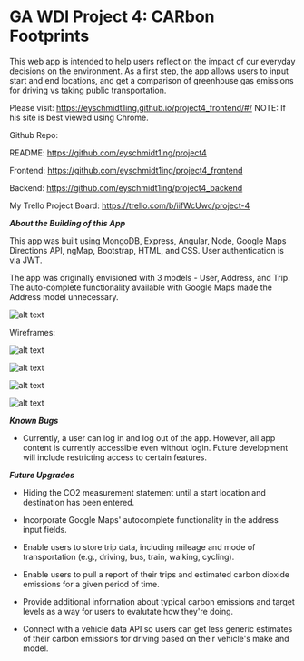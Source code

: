 # GA WDI Project 4:  CARbon Footprints

This web app is intended to help users reflect on the impact of our everyday decisions on the environment.  As a first step, the app allows users to input start and end locations, and get a comparison of greenhouse gas emissions for driving vs taking public transportation.

Please visit:  https://eyschmidt1ing.github.io/project4_frontend/#/
NOTE:  If his site is best viewed using Chrome.

Github Repo:

README:  https://github.com/eyschmidt1ing/project4

Frontend:  https://github.com/eyschmidt1ing/project4_frontend

Backend:  https://github.com/eyschmidt1ing/project4_backend

My Trello Project Board:  https://trello.com/b/iifWcUwc/project-4


**_About the Building of this App_**

This app was built using MongoDB, Express, Angular, Node, Google Maps Directions API, ngMap, Bootstrap, HTML, and CSS.  User authentication is via JWT.

The app was originally envisioned with 3 models - User, Address, and Trip.  The auto-complete functionality available with Google Maps made the Address model unnecessary.

![alt text](https://github.com/eyschmidt1ing/project4/blob/master/planning/ERD_v1.jpg)

Wireframes:

![alt text](https://github.com/eyschmidt1ing/project4/blob/master/planning/attachments/FullSizeRender.jpg)

![alt text](https://github.com/eyschmidt1ing/project4/blob/master/planning/attachments/FullSizeRender_1.jpg)

![alt text](https://github.com/eyschmidt1ing/project4/blob/master/planning/attachments/FullSizeRender_2.jpg)

![alt text](https://github.com/eyschmidt1ing/project4/blob/master/planning/attachments/FullSizeRender_3.jpg)

**_Known Bugs_**

- Currently, a user can log in and log out of the app.  However, all app content is currently accessible even without login.  Future development will include restricting access to certain features.

**_Future Upgrades_**

- Hiding the CO2 measurement statement until a start location and destination has been entered.

- Incorporate Google Maps' autocomplete functionality in the address input fields.

- Enable users to store trip data, including mileage and mode of transportation (e.g., driving, bus, train, walking, cycling).

- Enable users to pull a report of their trips and estimated carbon dioxide emissions for a given period of time.

- Provide additional information about typical carbon emissions and target levels as a way for users to evalutate how they're doing.

- Connect with a vehicle data API so users can get less generic estimates of their carbon emissions for driving based on their vehicle's make and model.
